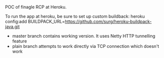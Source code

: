 POC of finagle RCP at Heroku.

To run the app at heroku, be sure to set up custom buildback:
heroku config:add BUILDPACK_URL=https://github.com/surg/heroku-buildpack-java.git

* master branch contains working version. It uses Netty HTTP tunnelling feature
* plain branch attempts to work directly via TCP connection which doesn't work